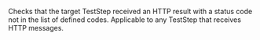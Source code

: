 
 Checks that the target TestStep received an HTTP result with a status code not in the list of defined codes. Applicable to any TestStep that receives HTTP messages.
